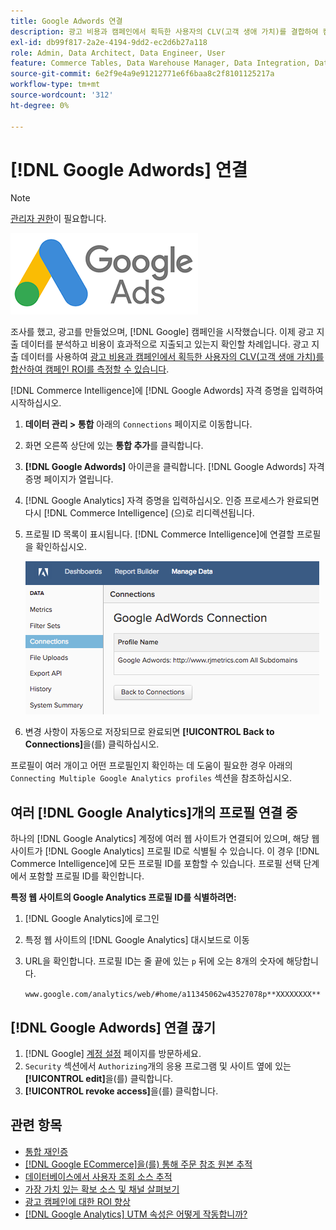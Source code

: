 ```yaml
---
title: Google Adwords 연결
description: 광고 비용과 캠페인에서 획득한 사용자의 CLV(고객 생애 가치)를 결합하여 캠페인 ROI를 측정하는 방법을 알아봅니다.
exl-id: db99f817-2a2e-4194-9dd2-ec2d6b27a118
role: Admin, Data Architect, Data Engineer, User
feature: Commerce Tables, Data Warehouse Manager, Data Integration, Data Import/Export
source-git-commit: 6e2f9e4a9e91212771e6f6baa8c2f8101125217a
workflow-type: tm+mt
source-wordcount: '312'
ht-degree: 0%

---
```


# [!DNL Google Adwords] 연결

>[!NOTE]
>
>[관리자 권한](../../../administrator/user-management/user-management.md)이 필요합니다.

![](../../../assets/Google_Adwords_logo.png)

조사를 했고, 광고를 만들었으며, [!DNL Google] 캠페인을 시작했습니다. 이제 광고 지출 데이터를 분석하고 비용이 효과적으로 지출되고 있는지 확인할 차례입니다. 광고 지출 데이터를 사용하여 [광고 비용과 캠페인에서 획득한 사용자의 CLV(고객 생애 가치)를 합산하여 캠페인 ROI를 측정할 수 있습니다](../../analysis/roi-ad-camp.md).

[!DNL Commerce Intelligence]에 [!DNL Google Adwords] 자격 증명을 입력하여 시작하십시오.

1. **데이터 관리 > 통합** 아래의 `Connections` 페이지로 이동합니다.
1. 화면 오른쪽 상단에 있는 **통합 추가**&#x200B;를 클릭합니다.
1. **[!DNL Google Adwords]** 아이콘을 클릭합니다. [!DNL Google Adwords] 자격 증명 페이지가 열립니다.
1. [!DNL Google Analytics] 자격 증명을 입력하십시오. 인증 프로세스가 완료되면 다시 [!DNL Commerce Intelligence] (으)로 리디렉션됩니다.
1. 프로필 ID 목록이 표시됩니다. [!DNL Commerce Intelligence]에 연결할 프로필을 확인하십시오.

   ![](../../../assets/cnnct-profile.png)

1. 변경 사항이 자동으로 저장되므로 완료되면 **[!UICONTROL Back to Connections]**&#x200B;을(를) 클릭하십시오.

프로필이 여러 개이고 어떤 프로필인지 확인하는 데 도움이 필요한 경우 아래의 `Connecting Multiple Google Analytics profiles` 섹션을 참조하십시오.

## 여러 [!DNL Google Analytics]개의 프로필 연결 중

하나의 [!DNL Google Analytics] 계정에 여러 웹 사이트가 연결되어 있으며, 해당 웹 사이트가 [!DNL Google Analytics] 프로필 ID로 식별될 수 있습니다. 이 경우 [!DNL Commerce Intelligence]에 모든 프로필 ID를 포함할 수 있습니다. 프로필 선택 단계에서 포함할 프로필 ID를 확인합니다.

**특정 웹 사이트의 Google Analytics 프로필 ID를 식별하려면:**

1. [!DNL Google Analytics]에 로그인
1. 특정 웹 사이트의 [!DNL Google Analytics] 대시보드로 이동
1. URL을 확인합니다. 프로필 ID는 줄 끝에 있는 `p` 뒤에 오는 8개의 숫자에 해당합니다.

   `www.google.com/analytics/web/#home/a11345062w43527078p**XXXXXXXX**`

## [!DNL Google Adwords] 연결 끊기

1. [!DNL Google] [계정 설정](https://www.google.com/account/about/?hl=en) 페이지를 방문하세요.
1. `Security` 섹션에서 `Authorizing`개의 응용 프로그램 및 사이트 옆에 있는 **[!UICONTROL edit]**&#x200B;을(를) 클릭합니다.
1. **[!UICONTROL revoke access]**&#x200B;을(를) 클릭합니다.

## 관련 항목

* [통합 재인증](https://experienceleague.adobe.com/docs/commerce-knowledge-base/kb/how-to/mbi-reauthenticating-integrations.html?lang=ko)
* [ [!DNL Google ECommerce]을(를) 통해 주문 참조 원본 추적](../integrations/google-ecommerce.md)
* [데이터베이스에서 사용자 조회 소스 추적](../../analysis/google-track-user-acq.md)
* [가장 가치 있는 확보 소스 및 채널 살펴보기](../../analysis/most-value-source-channel.md)
* [광고 캠페인에 대한 ROI 향상](../../analysis/roi-ad-camp.md)
* [ [!DNL Google Analytics] UTM 속성은 어떻게 작동합니까?](../../analysis/utm-attributes.md)
